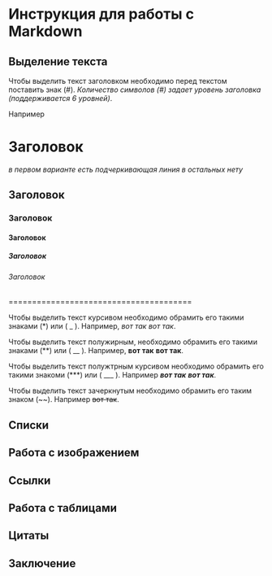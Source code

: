# Инструкция для работы с Markdown

## Выделение текста

Чтобы выделить текст заголовком необходимо перед текстом поставить знак (#). *Количество символов (#) задает уровень заголовка (поддерживается 6 уровней)*. 

Например
 # Заголовок 
*в первом варианте есть подчеркивающая линия в остальных нету*
 ## Заголовок
 ### Заголовок
 #### Заголовок
 ##### Заголовок
 ###### Заголовок

 =======================================

 Чтобы выделить текст курсивом необходимо обрамить его такими знаками (*) или ( _ ). Например, *вот так* _вот так_.

Чтобы выделить текст полужирным, необходимо обрамить его такими знаками (**) или ( __ ). Например, **вот так** __вот так__.

Чтобы выделить текст полужтрным курсивом необходимо обрамить его такими знакоми (***) или ( ___ ). Например ***вот так*** ___вот так___.

Чтобы выделить текст зачеркнутым необходимо обрамить его таким знаком (~~). Например ~~вот так~~.

## Списки

## Работа с изображением

## Ссылки

## Работа с таблицами

## Цитаты

## Заключение